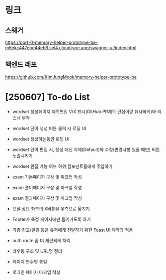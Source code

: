 # 링크

## 스웨거

https://port-0-memory-helper-prototype-be-m6ekc447ebe44eb6.sel4.cloudtype.app/swagger-ui/index.html

## 백엔드 레포

https://github.com/KimJungMook/memory-helper-prototype-be


# [250607] To-do List

- wordset 생성페이지 제목편집 V/X 표시(GitHub PR제목 편집이랑 유사하게)와 리스너 부착
- wordset 단어 생성 버튼 클릭 시 로딩 UI
- wordset 생성하는동안 로딩 UI
- wordset 단어 편집 시, 생성 대신 삭제(Default)와 수정(변경사항 있을 때만) 버튼 노출시키기
- wordset 편집 가능 여부 하위 컴포넌트들에게 주입하기

- exam 기본페이지 구상 및 마크업 작성
- exam 풀이페이지 구상 및 마크업 작성
- exam 결과페이지 구상 및 마크업 작성

- 모달 상단 좌측의 X버튼을 우측으로 옮기기
- Footer가 특정 페이지에만 들어가도록 하기
- 각종 경고/알림 등을 유저에게 전달하기 위한 Toast UI 제작과 적용
- auth route 좀 더 세련되게 처리
- 라우팅 구조 및 URL명 정리
- 페이지 변수명 통일
- 로그인 페이지 마크업 작성

